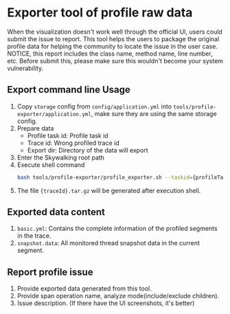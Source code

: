 # Exporter tool of profile raw data
When the visualization doesn't work well through the official UI, users could submit the issue to report. This tool helps the users to package the original profile data for helping the community to locate the issue in the user case. NOTICE, this report includes the class name, method name, line number, etc. Before submit this, please make sure this wouldn't become your system vulnerability.

## Export command line Usage
1. Copy `storage` config from `config/application.yml` into `tools/profile-exporter/application.yml`, make sure they are using the same storage config.
1. Prepare data
    - Profile task id: Profile task id
    - Trace id: Wrong profiled trace id
    - Export dir: Directory of the data will export
1. Enter the Skywalking root path
1. Execute shell command
    ```bash
   bash tools/profile-exporter/profile_exporter.sh --taskid={profileTaskId} --traceid={traceId} {exportDir}
   ```
1. The file `{traceId}.tar.gz` will be generated after execution shell.

## Exported data content
1. `basic.yml`: Contains the complete information of the profiled segments in the trace.
1. `snapshot.data`: All monitored thread snapshot data in the current segment. 

## Report profile issue
1. Provide exported data generated from this tool.
1. Provide span operation name, analyze mode(include/exclude children).
1. Issue description. (If there have the UI screenshots, it's better)
